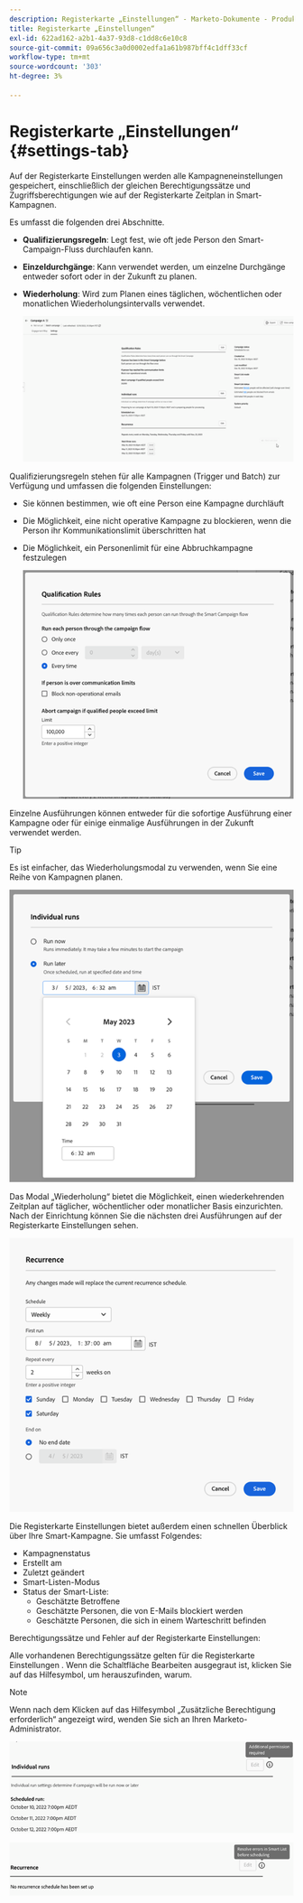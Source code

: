 ```yaml
---
description: Registerkarte „Einstellungen“ - Marketo-Dokumente - Produktdokumentation
title: Registerkarte „Einstellungen“
exl-id: 622ad162-a2b1-4a37-93d8-c1dd8c6e10c8
source-git-commit: 09a656c3a0d0002edfa1a61b987bff4c1dff33cf
workflow-type: tm+mt
source-wordcount: '303'
ht-degree: 3%

---
```


# Registerkarte „Einstellungen“ {#settings-tab}

Auf der Registerkarte Einstellungen werden alle Kampagneneinstellungen gespeichert, einschließlich der gleichen Berechtigungssätze und Zugriffsberechtigungen wie auf der Registerkarte Zeitplan in Smart-Kampagnen.

Es umfasst die folgenden drei Abschnitte.

* **Qualifizierungsregeln**: Legt fest, wie oft jede Person den Smart-Campaign-Fluss durchlaufen kann.

* **Einzeldurchgänge**: Kann verwendet werden, um einzelne Durchgänge entweder sofort oder in der Zukunft zu planen.

* **Wiederholung**: Wird zum Planen eines täglichen, wöchentlichen oder monatlichen Wiederholungsintervalls verwendet.

  ![](assets/settings-tab-1.png)

Qualifizierungsregeln stehen für alle Kampagnen (Trigger und Batch) zur Verfügung und umfassen die folgenden Einstellungen:

* Sie können bestimmen, wie oft eine Person eine Kampagne durchläuft
* Die Möglichkeit, eine nicht operative Kampagne zu blockieren, wenn die Person ihr Kommunikationslimit überschritten hat
* Die Möglichkeit, ein Personenlimit für eine Abbruchkampagne festzulegen

  ![](assets/settings-tab-2.png)

Einzelne Ausführungen können entweder für die sofortige Ausführung einer Kampagne oder für einige einmalige Ausführungen in der Zukunft verwendet werden.

>[!TIP]
>
>Es ist einfacher, das Wiederholungsmodal zu verwenden, wenn Sie eine Reihe von Kampagnen planen.

![](assets/settings-tab-3.png)

Das Modal „Wiederholung“ bietet die Möglichkeit, einen wiederkehrenden Zeitplan auf täglicher, wöchentlicher oder monatlicher Basis einzurichten. Nach der Einrichtung können Sie die nächsten drei Ausführungen auf der Registerkarte Einstellungen sehen.

![](assets/settings-tab-4.png)

Die Registerkarte Einstellungen bietet außerdem einen schnellen Überblick über Ihre Smart-Kampagne. Sie umfasst Folgendes:

* Kampagnenstatus
* Erstellt am
* Zuletzt geändert
* Smart-Listen-Modus
* Status der Smart-Liste:
   * Geschätzte Betroffene
   * Geschätzte Personen, die von E-Mails blockiert werden
   * Geschätzte Personen, die sich in einem Warteschritt befinden

Berechtigungssätze und Fehler auf der Registerkarte Einstellungen:

Alle vorhandenen Berechtigungssätze gelten für die Registerkarte Einstellungen . Wenn die Schaltfläche Bearbeiten ausgegraut ist, klicken Sie auf das Hilfesymbol, um herauszufinden, warum.

>[!NOTE]
>
>Wenn nach dem Klicken auf das Hilfesymbol „Zusätzliche Berechtigung erforderlich“ angezeigt wird, wenden Sie sich an Ihren Marketo-Administrator.

![](assets/settings-tab-5.png)

![](assets/settings-tab-6.png)
